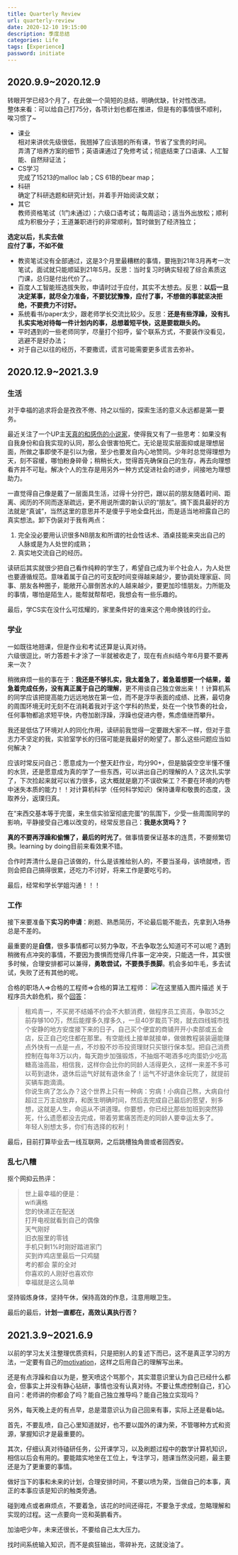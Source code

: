 ```yaml
---
title: Quarterly Review
url: quarterly-review
date: 2020-12-10 19:15:00
description: 季度总结
categories: Life
tags: [Experience]
password: initiate
---
```


## 2020.9.9~2020.12.9
转眼开学已经3个月了，在此做一个简短的总结，明确优缺，针对性改进。  
整体来看：可以给自己打75分，各项计划也都在推进，但是有的事情很不顺利，唉习惯了~

 - 课业  
相对来讲优先级很低，我翘掉了应该翘的所有课，节省了宝贵的时间。  
弄清了培养方案的细节；英语课通过了免修考试；彻底结束了口语课、人工智能、自然辩证法；
 - CS学习  
完成了15213的malloc lab；CS 61B的bear map；
 - 科研  
确定了科研选题和研究计划，并着手开始阅读文献；
 - 其它  
教师资格笔试（1门未通过）；六级口语考试；每周运动；适当外出放松；顺利成为积极分子；王道兼职进行的非常顺利，暂时做到了经济独立；

**选定以后，扎实去做**  
**应付了事，不如不做**

 - 教资笔试没有全部通过，这是3个月里最糟糕的事情，要拖到21年3月再考一次笔试，面试就只能顺延到21年5月。反思：当时复习时确实轻视了综合素质这门课，总归是付出代价了。。
 - 百度人工智能班选拔失败，申请时过于应付，其实不太想去。反思：**以后一旦决定某事，就尽全力准备，不要犹犹豫豫，应付了事，不想做的事就坚决拒绝，不要费力不讨好。**
 - 系统看书/paper太少，跟老师学长交流比较少。反思：**还是有些浮躁，没有扎扎实实地对待每一件计划内的事，总想着短平快，这是要栽跟头的。**
 - 平时遇到的一些老师同学，尽量打个招呼，留个联系方式，不要装作没看见，逃避不是好办法；
 - 对于自己以往的经历，不要撒谎，谎言可能需要更多谎言去弥补。

## 2020.12.9~2021.3.9
### 生活
对于幸福的追求将会是孜孜不倦、持之以恒的，探索生活的意义永远都是第一要务。

最近关注了一个UP主[天真的和感伤的小说家](https://b23.tv/n62zL9)，使得我又有了一些思考：如果没有自我身份和自我实现的认同，那么会很害怕死亡。无论是现实层面抑或是理想层面，所做之事即使不是引以为傲，至少也要发自内心地赞同。少年时总觉得理想为天，刻不容缓，哪怕粉身碎骨；稍稍长大，觉得首先确保自己的生存，再去向理想看齐并不可耻。解决个人的生存是用另外一种方式促进社会的进步，间接地为理想助力。

一直觉得自己像是戴了一层面具生活，过得十分拧巴，跟以前的朋友随着时间、距离、阅历的不同而逐渐疏远，更不用说所谓的新认识的“朋友”。摘下面具最好的方法就是“真诚”，当然这里的意思并不是傻乎乎地全盘托出，而是适当地袒露自己的真实想法。卸下伪装对于我有两点：

 1. 完全没必要用认识很多NB朋友和所谓的社会性话术、酒桌技能来突出自己的人脉或是为人处世的成熟；
 2. 真实地交流自己的经历。

读研后其实就很少把自己看作纯粹的学生了，希望自己成为半个社会人，为人处世也要遵循规范。意味着属于自己的可支配时间变得越来越少，要协调处理家庭、同事、朋友各种圈子，能敞开心扉倒苦水的人越来越少，要更加珍惜朋友。力所能及的事情，哪怕是陌生人，能帮就帮帮吧，我想会有一些乐趣的。

最后，学CS实在没什么可炫耀的，家里条件好的谁来这个用命换钱的行业。
### 学业
一如既往地翘课，但是作业和考试还算是认真对待。  
六级很逗比，听力答题卡才涂了一半就被收走了，现在有点纠结今年6月要不要再来一次？

稍微麻烦一些的事在于：**我还是不够扎实，我太着急了，着急着想要一个结果，着急着完成任务，没有真正属于自己的理解**，更不用谈自己独立做出来！！计算机系的同学应该把提高能力远远地放在第一位，而不是浮华表面的成绩、比赛，最切身的周围环境无时无刻不在消耗着我对于这个学科的热爱，处在一个快节奏的社会，任何事物都追求短平快，内卷加剧浮躁，浮躁也促进内卷，焦虑值继而攀升。

我还是低估了环境对人的同化作用，读研前我觉得一定要跟大家不一样，但对于意志力不坚定的我，实验室学长的归宿可能是我最好的盼望了。那么这些问题应当如何解决？

应该时常反问自己：愿意成为一个整天赶作业，均分90+，但是脑袋空空半懂不懂的水货，还是愿意成为真的学了一些东西，可以讲出自己的理解的人？这次扎实学了，下次捡起来就可以省力很多，这大概就是磨刀不误砍柴工？不要在环境的内卷中迷失本质的能力！！对计算机科学（任何科学知识）保持谦卑和敬畏的态度，汲取养分，返璞归真。

在“来西交基本等于完蛋，来生信实验室彻底完蛋”的氛围下，少受一些周围同学的影响，平静接受自己难以改变的，经常反思自己：**我是水货吗？？**

**真的不要再浮躁和偷懒了，最后的时光了**。做事情要保证基本的连贯，不要频繁切换。learning by doing目前来看效果不错。

合作时弄清什么是自己该做的，什么是该推给别人的，不要当圣母，该喷就喷，否则会把自己搞得很累，还吃力不讨好，将来工作是要吃亏的。

最后，经常和学长学姐沟通！！！
### 工作
接下来要准备下**实习的申请**：刷题、熟悉简历，不论最后能不能去，先拿到入场券总是不差的。

最重要的是**自信**，很多事情都可以努力争取，不去争取怎么知道可不可以呢？遇到稍微有点冲突的事情，不要因为畏惧而觉得几件事一定冲突，只能选一件，其实很多时候，合理安排都可以兼得，**勇敢尝试，不要畏手畏脚**。机会多如牛毛，多去试试，失败了还有其他的呢。

合格的职场人$\Rightarrow$合格的工程师$\Rightarrow$合格的算法工程师：
![在这里插入图片描述](https://img-blog.csdnimg.cn/20210224140520159.png)
关于程序员大龄危机，抠个[回答](https://www.zhihu.com/question/392425409/answer/1207099799)：

> 租鸡青一，不买房不结婚不约会不大额消费，做程序员工资高，争取35之前存够100万，然后能撑多久撑多久，一旦40岁裁员下岗，就去四线城市找个安静的地方安度接下来的日子，自己买个便宜的商铺开开小卖部或五金店，反正自己吃住都在那里。有空能线上接单就接单，做做教程装装逼能赚点外快有一点是一点，不炒股不炒币投资理财只买银行保本型。把自己消费控制在每年3万以内，每天跑步加强锻炼，不抽烟不喝酒多吃肉蛋奶少吃高糖高油高盐，相信我，这样你会比你的同龄人活得更久，这样一来差不多可以苟到退休，退休后运气好就有退休金了！运气不好退休金玩完了，就提前买辆车跑滴滴。  
> 你说生病了怎么办？这个世界上只有一种病：穷病！小病自己熬，大病自付超过三万主动放弃，和医生明确时间，然后去完成自己最后的愿望，别多想，这就是人生，命运从不讲道理。你要想，你已经比那些加班到突然猝死，什么遗愿都没去完成，带着劳累痛苦而走的同龄人要幸运太多了。  
> 年轻人别想太多，你们有选择的权利！

最后，目前打算毕业去一线互联网，之后跳槽独角兽或者回西安。
### 乱七八糟
抠个网抑云热评：

> 世上最幸福的便是：  
> wifi满格  
> 您的快递正在配送  
> 打开电视就看到自己的偶像  
> 天气刚好  
> 旧衣服里的零钱  
> 手机只剩1%时刚好踏进家门  
> 买到炸鸡店里最后一只鸡腿  
> 考的都会 蒙的全对  
> 你喜欢的人刚好也喜欢你  
> 幸福就是这么简单

坚持锻炼身体，坚持午休，保持高效的作息，注意用眼卫生。

最后的最后，**计划一直都在，高效认真执行否？**

## 2021.3.9~2021.6.9

以前的学习太关注整理优质资料，只是把别人的复述下而已，这不是真正学习的方法，一定要有自己的[motivation](https://lyqlola.github.io/MyBlog/hs%E8%AF%B4/)，这样之后用自己的理解写出来。

还是有点浮躁和自以为是，整天喷这个骂那个，其实潜意识里认为自己已经什么都会，但事实上并没有静心钻研，事情也没有认真对待。不要让焦虑控制自己，扪心自问：老师讲的你都会了吗？能自己独立推导吗？能自己独立实现吗？

另外，每天晚上走的有点早，总是潜意识认为自己回来有事，实际上还是看b站。

首先，不要乱喷，自己心里知道就好，也不要以国外的课为荣，不管哪种方式和资源，掌握知识才是最重要的。

其次，仔细认真对待磕研任务，公开课学习，以及刷题过程中的数学计算机知识，相信以后会有用的。要能踏实地坐在工位上，专注学习，翘课当然没问题，最主要还是为了更重要的事情。

做好当下的事和未来的计划，合理安排时间，不要以喷为荣，当做自己的本事，真正的本事应该是知识的触类旁通。

碰到难点或者麻烦点，不要着急，该花的时间还得花，不要急于求成，忽略理解和实现的过程。这一点要向一览和英鹏看齐。

加油吧少年，未来还很长，不要给自己太大压力。

找时间系统输入知识，而不是疯狂输出，零碎补充，这就没油了。